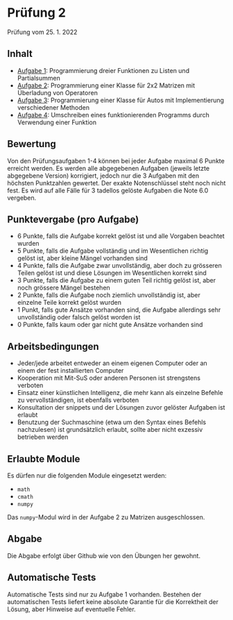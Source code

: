 # Prüfung 2

Prüfung vom 25. 1. 2022

## Inhalt

- [Aufgabe 1](main1.py): Programmierung dreier Funktionen zu Listen und Partialsummen
- [Aufgabe 2](main2.py): Programmierung einer Klasse für 2x2 Matrizen mit Überladung von Operatoren
- [Aufgabe 3](main3.py): Programmierung einer Klasse für Autos mit Implementierung verschiedener Methoden
- [Aufgabe 4](main4.py): Umschreiben eines funktionierenden Programms durch Verwendung einer Funktion

## Bewertung

Von den Prüfungsaufgaben 1-4 können bei jeder Aufgabe maximal 6 Punkte erreicht werden. Es werden alle abgegebenen Aufgaben (jeweils letzte abgegebene Version) korrigiert,
jedoch nur die 3 Aufgaben mit den höchsten Punktzahlen gewertet. Der exakte Notenschlüssel steht noch nicht fest. Es wird auf alle Fälle für 3 tadellos gelöste Aufgaben die Note 6.0 vergeben.

## Punktevergabe (pro Aufgabe)

- 6 Punkte, falls die Aufgabe korrekt gelöst ist und alle Vorgaben beachtet wurden
- 5 Punkte, falls die Aufgabe vollständig und im Wesentlichen richtig gelöst ist, aber kleine Mängel vorhanden sind
- 4 Punkte, falls die Aufgabe zwar unvollständig, aber doch zu grösseren Teilen gelöst ist und diese Lösungen im Wesentlichen korrekt sind
- 3 Punkte, falls die Aufgabe zu einem guten Teil richtig gelöst ist, aber noch grössere Mängel bestehen
- 2 Punkte, falls die Aufgabe noch ziemlich unvollständig ist, aber einzelne Teile korrekt gelöst wurden
- 1 Punkt, falls gute Ansätze vorhanden sind, die Aufgabe allerdings sehr unvollständig oder falsch gelöst worden ist
- 0 Punkte, falls kaum oder gar nicht gute Ansätze vorhanden sind

## Arbeitsbedingungen

- Jeder/jede arbeitet entweder an einem eigenen Computer oder an einem der fest installierten Computer
- Kooperation mit Mit-SuS oder anderen Personen ist strengstens verboten
- Einsatz einer künstlichen Intelligenz, die mehr kann als einzelne Befehle zu vervollständigen, ist ebenfalls verboten
- Konsultation der snippets und der Lösungen zuvor gelöster Aufgaben ist erlaubt
- Benutzung der Suchmaschine (etwa um den Syntax eines Befehls nachzulesen) ist grundsätzlich erlaubt, sollte aber nicht exzessiv betrieben werden

## Erlaubte Module

Es dürfen nur die folgenden Module eingesetzt werden:

- `math`
- `cmath`
- `numpy`

Das `numpy`-Modul wird in der Aufgabe 2 zu Matrizen ausgeschlossen.

## Abgabe

Die Abgabe erfolgt über Github wie von den Übungen her gewohnt.

## Automatische Tests

Automatische Tests sind nur zu Aufgabe 1 vorhanden. Bestehen der automatischen Tests liefert keine absolute Garantie für die Korrektheit der Lösung, aber Hinweise auf eventuelle Fehler.
